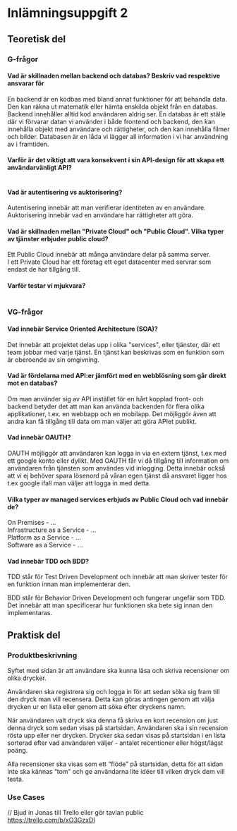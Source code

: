 # Inlämningsuppgift 2

## Teoretisk del

### G-frågor

#### Vad är skillnaden mellan backend och databas? Beskriv vad respektive ansvarar för
En backend är en kodbas med bland annat funktioner för att behandla data. Den kan räkna ut matematik eller hämta enskilda objekt från en databas. Backend innehåller alltid kod användaren aldrig ser.
En databas är ett ställe där vi förvarar datan vi använder i både frontend och backend,
den kan innehålla objekt med användare och rättigheter, och den kan innehålla filmer och bilder. Databasen är en låda vi lägger all information i vi har användning av i framtiden.


#### Varför är det viktigt att vara konsekvent i sin API-design för att skapa ett användarvänligt API?
```

```

#### Vad är autentisering vs auktorisering?
Autentisering innebär att man verifierar identiteten av en användare.
Auktorisering innebär vad en användare har rättigheter att göra.

#### Vad är skillnaden mellan "Private Cloud" och "Public Cloud". Vilka typer av tjänster erbjuder public cloud?
Ett Public Cloud innebär att många användare delar på samma server.<br>
I ett Private Cloud har ett företag ett eget datacenter med servrar som endast de har tillgång till.

#### Varför testar vi mjukvara?
```

```

### VG-frågor

#### Vad innebär Service Oriented Architecture (SOA)?
Det innebär att projektet delas upp i olika "services", eller tjänster, där ett team jobbar med varje tjänst. En tjänst kan beskrivas som en funktion som är oberoende av sin omgivning.

#### Vad är fördelarna med API:er jämfört med en webblösning som går direkt mot en databas?
Om man använder sig av API instället för en hårt kopplad front- och backend betyder det att man kan använda backenden för flera olika applikationer, t.ex. en webbapp och en mobilapp. Det möjliggör även att andra kan få tillgång till data om man väljer att göra APIet publikt.

#### Vad innebär OAUTH?
OAUTH möjliggör att användaren kan logga in via en extern tjänst, t.ex med ett google konto eller dylikt. Med OAUTH får vi då tillgång till information om användaren från tjänsten som användes vid inlogging. Detta innebär också att vi ej behöver spara lösenord på våran egen tjänst då ansvaret ligger hos t.ex google ifall man väljer att logga in med detta.


#### Vilka typer av managed services erbjuds av Public Cloud och vad innebär de?
On Premises - ...<br>
Infrastructure as a Service - ...<br>
Platform as a Service - ...<br>
Software as a Service - ...

#### Vad innebär TDD och BDD?
TDD står för Test Driven Development och innebär att man skriver tester för en funktion innan man implementerar den.

BDD står för Behavior Driven Development och fungerar ungefär som TDD. Det innebär att man specificerar hur funktionen ska bete sig innan den implementaras.

## Praktisk del

### Produktbeskrivning
Syftet med sidan är att användare ska kunna läsa och skriva recensioner om olika drycker.

Användaren ska registrera sig och logga in för att sedan söka sig fram till den dryck man vill recensera. Detta kan göras antingen genom att välja drycken ur en lista eller genom att söka efter dryckens namn.

När användaren valt dryck ska denna få skriva en kort recension om just denna dryck som sedan visas på startsidan. Användaren ska i sin recension rösta upp eller ner drycken. Drycker ska sedan visas på startsidan i en lista sorterad efter vad användaren väljer - antalet recentioner eller högst/lägst poäng.

Alla recensioner ska visas som ett “flöde” på startsidan, detta för att sidan inte ska kännas “tom” och ge användarna lite idéer till vilken dryck dem vill testa.

### Use Cases
// Bjud in Jonas till Trello eller gör tavlan public<br>
<a href="https://trello.com/b/xO3GzxDI">https://trello.com/b/xO3GzxDI</a>
